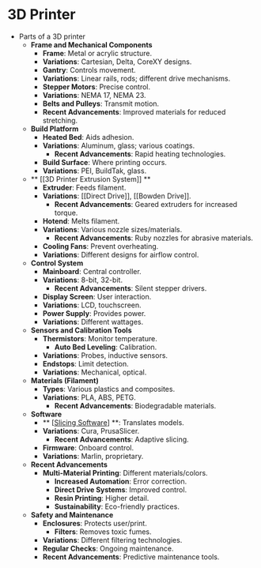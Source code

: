 # 3D Printer

- Parts of a 3D printer
  - **Frame and Mechanical Components**
    - **Frame**: Metal or acrylic structure.
    - **Variations**: Cartesian, Delta, CoreXY designs.
    - **Gantry**: Controls movement.
    - **Variations**: Linear rails, rods; different drive mechanisms.
    - **Stepper Motors**: Precise control.
    - **Variations**: NEMA 17, NEMA 23.
    - **Belts and Pulleys**: Transmit motion.
    - **Recent Advancements**: Improved materials for reduced stretching.
  - **Build Platform**
    - **Heated Bed**: Aids adhesion.
    - **Variations**: Aluminum, glass; various coatings.
      - **Recent Advancements**: Rapid heating technologies.
    - **Build Surface**: Where printing occurs.
    - **Variations**: PEI, BuildTak, glass.
  - ** [[3D Printer Extrusion System]] **
    - **Extruder**: Feeds filament.
    - **Variations**: [[Direct Drive]], [[Bowden Drive]].
      - **Recent Advancements**: Geared extruders for increased torque.
    - **Hotend**: Melts filament.
    - **Variations**: Various nozzle sizes/materials.
      - **Recent Advancements**: Ruby nozzles for abrasive materials.
    - **Cooling Fans**: Prevent overheating.
    - **Variations**: Different designs for airflow control.
  - **Control System**
    - **Mainboard**: Central controller.
    - **Variations**: 8-bit, 32-bit.
      - **Recent Advancements**: Silent stepper drivers.
    - **Display Screen**: User interaction.
    - **Variations**: LCD, touchscreen.
    - **Power Supply**: Provides power.
    - **Variations**: Different wattages.
  - **Sensors and Calibration Tools**
    - **Thermistors**: Monitor temperature.
      - **Auto Bed Leveling**: Calibration.
    - **Variations**: Probes, inductive sensors.
    - **Endstops**: Limit detection.
    - **Variations**: Mechanical, optical.
  - **Materials (Filament)**
    - **Types**: Various plastics and composites.
    - **Variations**: PLA, ABS, PETG.
      - **Recent Advancements**: Biodegradable materials.
  - **Software**
    - ** [[Slicing Software]] **: Translates models.
    - **Variations**: Cura, PrusaSlicer.
      - **Recent Advancements**: Adaptive slicing.
    - **Firmware**: Onboard control.
    - **Variations**: Marlin, proprietary.
  - **Recent Advancements**
    - **Multi-Material Printing**: Different materials/colors.
      - **Increased Automation**: Error correction.
      - **Direct Drive Systems**: Improved control.
      - **Resin Printing**: Higher detail.
      - **Sustainability**: Eco-friendly practices.
  - **Safety and Maintenance**
    - **Enclosures**: Protects user/print.
      - **Filters**: Removes toxic fumes.
    - **Variations**: Different filtering technologies.
    - **Regular Checks**: Ongoing maintenance.
    - **Recent Advancements**: Predictive maintenance tools.

[//begin]: # "Autogenerated link references for markdown compatibility"
[Extrusion System]: <Extrusion System> "Extrusion System"
[Slicing Software]: <Slicing Software> "Slicing Software"
[//end]: # "Autogenerated link references"

